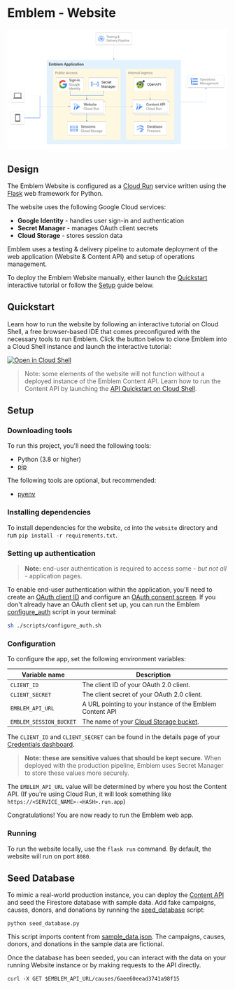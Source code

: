 # Emblem - Website

![Emblem Application architecture diagram](../docs/images/application.png)
## Design
The Emblem Website is configured as a [Cloud Run](https://cloud.google.com/run) service written using the [Flask](https://flask.palletsprojects.com/en/2.0.x/) web framework for Python.

The website uses the following Google Cloud services:
- **Google Identity** - handles user sign-in and authentication
- **Secret Manager** - manages OAuth client secrets
- **Cloud Storage** - stores session data

Emblem uses a testing & delivery pipeline to automate deployment of the web application (Website & Content API) and setup of operations management.

To deploy the Emblem Website manually, either launch the [Quickstart](#quickstart) interactive tutorial or follow the [Setup](#setup) guide below.

## Quickstart

Learn how to run the website by following an interactive tutorial on Cloud Shell, a free browser-based IDE that comes preconfigured with the necessary tools to run Emblem. Click the button below to clone Emblem into a Cloud Shell instance and launch the interactive tutorial:

[![Open in Cloud Shell](https://gstatic.com/cloudssh/images/open-btn.svg)](https://ssh.cloud.google.com/cloudshell/editor?cloudshell_git_repo=https%3A%2F%2Fgithub.com%2FGoogleCloudPlatform%2Femblem&cloudshell_tutorial=docs%2Ftutorials%2Fwebsite-quickstart.md)

> Note: some elements of the website will not function without a deployed instance of the Emblem Content API. Learn how to run the Content API by launching the [API Quickstart on Cloud Shell](https://ssh.cloud.google.com/cloudshell/editor?cloudshell_git_repo=https%3A%2F%2Fgithub.com%2FGoogleCloudPlatform%2Femblem&cloudshell_tutorial=docs%2Ftutorials%2Fapi-quickstart.md).

## Setup

### Downloading tools
To run this project, you'll need the following tools:

* Python (3.8 or higher)
* [pip](https://pypi.org/project/pip/)

The following tools are optional, but recommended:

* [pyenv](https://github.com/pyenv/pyenv)

### Installing dependencies
To install dependencies for the website, `cd` into the `website` directory and
run `pip install -r requirements.txt`.

### Setting up authentication
>**Note:** end-user authentication is required to access some - _but not all_ - application pages.

To enable end-user authentication within the application, you'll need to create an [OAuth client ID](https://console.cloud.google.com/apis/credentials/oauthclient) and configure an [OAuth consent screen](https://console.cloud.google.com/apis/credentials/consent). If you don't already have an OAuth client set up, you can run the Emblem [configure_auth](./scripts/configure_auth.sh) script in your terminal: 
```bash
sh ./scripts/configure_auth.sh
```

### Configuration
To configure the app, set the following environment variables:

| **Variable name**       | **Description**                                           |
| ----------------------- | --------------------------------------------------------- |
| `CLIENT_ID`             | The client ID of your OAuth 2.0 client.               |
| `CLIENT_SECRET`         | The client secret of your OAuth 2.0 client.           |
| `EMBLEM_API_URL`        | A URL pointing to your instance of the Emblem Content API |
| `EMBLEM_SESSION_BUCKET` | The name of your [Cloud Storage bucket](https://cloud.google.com/storage/docs/key-terms#buckets). |

The `CLIENT_ID` and `CLIENT_SECRET` can be found in the details page of your [Credentials dashboard](https://console.cloud.google.com/apis/credentials).

> **Note: these are sensitive values that should be kept secure.** When deployed with the production pipeline, Emblem uses Secret Manager to store these values more securely.

The `EMBLEM_API_URL` value will be determined by where you host the Content API. (If you're using Cloud Run, it will look something like `https://<SERVICE_NAME>-<HASH>.run.app`)

Congratulations! You are now ready to run the Emblem web app.

### Running

To run the website locally, use the `flask run` command. By default, the website will run on port `8080`.

## Seed Database
To mimic a real-world production instance, you can deploy the [Content API](../content-api/README.md) and seed the Firestore database with sample data. Add fake campaigns, causes, donors, and donations by running the [seed_database](../content-api/data/seed_database.py) script:
```
python seed_database.py
```

This script imports content from [sample_data.json](../content-api/data/sample_data.json). The campaigns, causes, donors, and donations in the sample data are fictional.

Once the database has been seeded, you can interact with the data on your running Website instance or by making requests to the API directly.
```
curl -X GET $EMBLEM_API_URL/causes/6aee60eead3741a98f15
```
